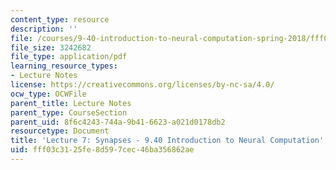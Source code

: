 ```yaml
---
content_type: resource
description: ''
file: /courses/9-40-introduction-to-neural-computation-spring-2018/fff03c3125fe8d597cec46ba356862ae_MIT9_40S18_Lec07.pdf
file_size: 3242682
file_type: application/pdf
learning_resource_types:
- Lecture Notes
license: https://creativecommons.org/licenses/by-nc-sa/4.0/
ocw_type: OCWFile
parent_title: Lecture Notes
parent_type: CourseSection
parent_uid: 8f6c4243-744a-9b41-6623-a021d0178db2
resourcetype: Document
title: 'Lecture 7: Synapses - 9.40 Introduction to Neural Computation'
uid: fff03c31-25fe-8d59-7cec-46ba356862ae
---
```

